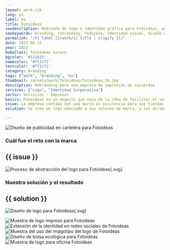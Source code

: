 ```yaml
---
layout: work.njk 
lang: es
label: es
title: Fotoideas
seodescription: Rediseño de logo e identidad gráfica para Fotoideas, una marca que imprime las fotos de sus clientes en distintos sustratos como almohadas, camisas, gorras, y entrega a domicilio en todo el país.
seokeywords: branding, rebranding, rediseño, identidad visual, diseño de logotipo, logo, marca para imprenta, artículos de impresión, diseño gráfico, fotoideas, marker, méxico
permalink: "/{{ label }}/work/{{ title | slugify }}/"
date: 2021-06-15
year: 2021
bodyClass: fotoideas oscuro
bgcolor: '#111b33'
namecolor: '#ff2c71'
textcolor: '#ff2c71'
category: Branding
tags: ["work", "branding", "es"]
thumbnail: /assets/work/fotoideas/fotoideas_tb.jpg
description: Rebranding para una empresa de impresión de recuerdos
services: ["Logo", "Identidad Corporativa"]
sector: Servicios - Impresos
basics: Fotoideas es un negocio que nace de la idea de facilitar el servicio de impresión de fotos, en una era donde la digitalización de las imágenes es lo que predomina en el mercado. Su valor como marca se halla en que dichas fotos pueden ser subidas a una plataforma web por parte del usuario, para solicitar su impresión en papel, o bien en un catálogo de sustratos y productos a elegir, desde lienzos y tazas, hasta almohadas y playeras. Además, con entrega a domicilio, a cualquier parte de la república mexicana.
issue: La empresa contaba con una marca en existencia para sus tiendas físicas, sin embargo al ser este un servicio en línea, la imagen no comunicaba adecuadamente sus valores. A partir de aquí surge la necesidad de crear una identidad pertinente a sus características y diferenciadores como negocio.
solution: Se creó un logo adecuado a sus valores de marca, a los atributos que la hacen especial, una vía fácil para que el usuario suba sus fotos (representado por una cámara fotográfica) a una plataforma digital (forma rectangular, un monitor) y con unos cuantos clics, pueda personalizar múltiples artículos para posteriormente recibirlos en su hogar (pin de ubicación).

---
```


![Diseño de publicidad en cartelera para Fotoideas](/assets/work/fotoideas/fotoideas_anuncio.jpg)

<div class="column__2">
    <div class="col__left">
        <h3>Cuál fue el reto con la marca</h3>
    </div>
    <div class="col__right">
        <h2>{{ issue }}</h2>
    </div>
</div>

![Proceso de abstracción del logo para Fotoideas](/assets/work/fotoideas/fotoideas_logo_proceso.svg){.svg}

<div class="column__2 work__column__2">
    <div class="col__left">
        <h3>Nuestra solución y el resultado</h3>
    </div>
    <div class="col__right">
        <h2>{{ solution }}</h2>
    </div>
</div>

![Diseño de logo para Fotoideas](/assets/work/fotoideas/fotoideas_logo.svg){.svg}

![Muestra de logo impreso para Fotoideas](/assets/work/fotoideas/fotoideas_logo_impreso.jpg)
![Extensión de la identidad en redes sociales de Fotoideas](/assets/work/fotoideas/fotoideas_redes.jpg)
![Muestra del uso del imagotipo del logo de Fotoideas](/assets/work/fotoideas/fotoideas_mapa.jpg)
![Diseño de bolsa ecológica para Fotoideas](/assets/work/fotoideas/fotoideas_bolso.jpg)
![Muestra de logo para oficina Fotoideas](/assets/work/fotoideas/fotoideas_logo_muro.jpg)